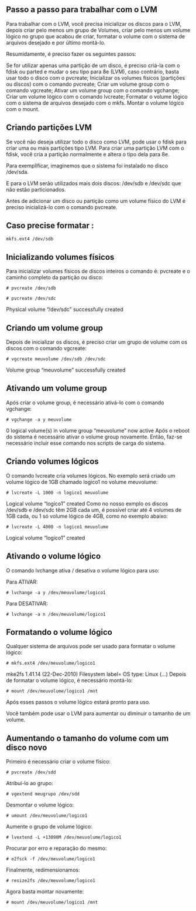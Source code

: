 ## Passo a passo para trabalhar com o LVM
Para trabalhar com o LVM, você precisa inicializar os discos para o LVM, depois criar pelo menos um grupo de Volumes, criar pelo menos um volume lógico no grupo que acabou de criar, formatar o volume com o sistema de arquivos desejado e por último montá-lo.

Resumidamente, é preciso fazer os seguintes passos:

Se for utilizar apenas uma partição de um disco, é preciso criá-la com o fdisk ou parted e mudar o seu tipo para 8e (LVM), caso contrário, basta usar todo o disco com o pvcreate;
Inicializar os volumes físicos (partições ou discos) com o comando pvcreate;
Criar um volume group com o comando vgcreate;
Ativar um volume group com o comando vgchange;
Criar um volume lógico com o comando lvcreate;
Formatar o volume lógico com o sistema de arquivos desejado com o mkfs.
Montar o volume lógico com o mount.
## Criando partições LVM
Se você não deseja utilizar todo o disco como LVM, pode usar o fdisk para criar uma ou mais partições tipo LVM. Para criar uma partição LVM com o fdisk, você cria a partição normalmente e altera o tipo dela para 8e.

Para exemplificar, imaginemos que  o sistema foi instalado no disco /dev/sda.

E para o LVM serão utilizados mais dois discos:  /dev/sdb e /dev/sdc que não estão particionados.

Antes de adicionar um disco ou partição como um volume físico do LVM é preciso inicializá-lo com o comando pvcreate.
## Caso precise formatar :
```
mkfs.ext4 /dev/sdb
```
## Inicializando volumes físicos
Para inicializar volumes físicos de discos inteiros o comando é: pvcreate e o caminho completo da partição ou disco:

```
# pvcreate /dev/sdb
```

```Physical volume “/dev/sdb” successfully created
# pvcreate /dev/sdc
```
Physical volume “/dev/sdc” successfully created
## Criando um volume group
Depois de inicializar os discos, é preciso criar um grupo de volume com os discos com o comando vgcreate:

```
# vgcreate meuvolume /dev/sdb /dev/sdc
```
  Volume group “meuvolume” successfully created
## Ativando um volume group
Após criar o volume group, é necessário ativá-lo com o comando vgchange:

```
# vgchange -a y meuvolume
```
  0 logical volume(s) in volume group “meuvolume” now active
Após o reboot do sistema é necessário ativar o volume group novamente. Então, faz-se necessário incluir esse comando nos scripts de carga do sistema.

## Criando volumes lógicos
O comando lvcreate cria volumes lógicos. No exemplo será criado  um volume lógico de 1GB chamado logico1 no volume meuvolume:

```
# lvcreate -L 1000 -n logico1 meuvolume
```
Logical volume “logico1” created
Como no nosso exmplo os discos  /dev/sdb e /dev/sdc têm 2GB cada um, é possível criar até 4 volumes de 1GB cada, ou 1 só volume lógico de 4GB, como no exemplo abaixo:

```
# lvcreate -L 4000 -n logico1 meuvolume
```
  Logical volume “logico1” created
## Ativando o volume lógico
O comando lvchange ativa / desativa o volume lógico para uso:

Para ATIVAR:

```
# lvchange -a y /dev/meuvolume/logico1
```
Para DESATIVAR:

```
# lvchange -a n /dev/meuvolume/logico1
```
## Formatando o volume lógico
Qualquer sistema de arquivos pode ser usado para formatar o volume lógico:

```
# mkfs.ext4 /dev/meuvolume/logico1
```
mke2fs 1.41.14 (22-Dec-2010)
Filesystem label=
OS type: Linux
(…)
Depois de formatar o volume lógico, é necessário montá-lo:

```
# mount /dev/meuvolume/logico1 /mnt
```
Após esses passos o volume lógico estará pronto para uso.

Você também pode usar o LVM para aumentar ou diminuir o tamanho de um volume.

## Aumentando o tamanho do volume com um disco novo
Primeiro é necessário criar o volume físico:

```
# pvcreate /dev/sdd
```
Atribuí-lo ao grupo:

```
# vgextend meugrupo /dev/sdd
```
Desmontar o volume lógico:

```
# umount /dev/meuvolume/logico1
```
Aumente o grupo de volume lógico:

```
# lvextend -L +13090M /dev/meuvolume/logico1
```
Procurar por erro e reparação do mesmo:

```
# e2fsck -f /dev/meuvolume/logico1
```
Finalmente, redimensionamos:

```
# resize2fs /dev/meuvolume/logico1
```
Agora basta montar novamente:

```
# mount /dev/meuvolume/logico1 /mnt
```